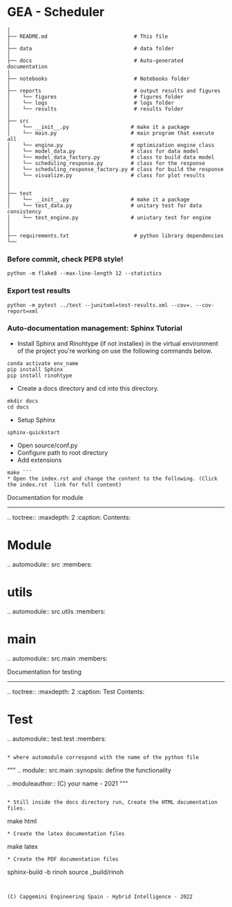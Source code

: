 # GEA - Scheduler
 


```
│
├── README.md                            # This file
│
├── data                                 # data folder 
│                              
├── docs                                 # Auto-generated documentation        
│
├── notebooks                            # Notebooks folder
│
├── reports                              # output results and figures 
│    └── figures                         # figures folder 
│    └── logs                            # logs folder 
│    └── results                         # results folder 
│                              
├── src                                 
│    └── __init__.py                    # make it a package
│    └── main.py                        # main program that execute all
│    └── engine.py                      # optimization engine class
│    └── model_data.py                  # class for data model 
│    └── model_data_factory.py          # class to build data model
│    └── scheduling_response.py         # class for the response
│    └── scheduling_response_factory.py # class for build the response
│    └── visualize.py                   # class for plot results
│
│
├── test
│    └── __init__.py                    # make it a package
│    └── test_data.py                   # unitary test for data consistency
│    └── test_engine.py                 # uniutary test for engine
│
│
├── requirements.txt                     # python library dependencies
└── 
```


### Before commit, check PEP8 style!
```
python -m flake8 --max-line-length 12 --statistics
```
### Export test results
```
python -m pytest ../test --junitxml=test-results.xml --cov=. --cov-report=xml

```

### Auto-documentation management: Sphinx Tutorial
*  Install Sphinx and Rinohtype (if not installex)  in the virtual environment of the project you’re working on use the following commands below.
```
conda activate env_name
pip install Sphinx
pip install rinohtype
```
*  Create a docs directory and cd into this directory.
```
mkdir docs
cd docs
```
* Setup Sphinx
```
sphinx-quickstart
```
* Open source/conf.py
* Configure path to root directory
* Add extensions
```
make ```
* Open the index.rst and change the content to the following. (Click the index.rst  link for full content)
```
Documentation for module
**************************
.. toctree::
   :maxdepth: 2
   :caption: Contents:

Module
===================
.. automodule:: src
   :members:


utils
===================
.. automodule:: src.utils
   :members:

main
===================
.. automodule:: src.main
   :members:


Documentation for testing
**************************
.. toctree::
   :maxdepth: 2
   :caption: Test Contents:

Test
===================
.. automodule:: test.test
   :members:

```

* where automodule correspond with the name of the python file 
```
"""
.. module:: src.main
   :synopsis: define the functionality

.. moduleauthor:: (C) your name - 2021
"""
```

* Still inside the docs directory run, Create the HTML documentation files.
```
make html
```
* Create the latex documentation files
```
make latex
```
* Create the PDF documentation files
```
sphinx-build -b rinoh source _build/rinoh
```


(C) Capgemini Engineering Spain - Hybrid Intelligence - 2022
